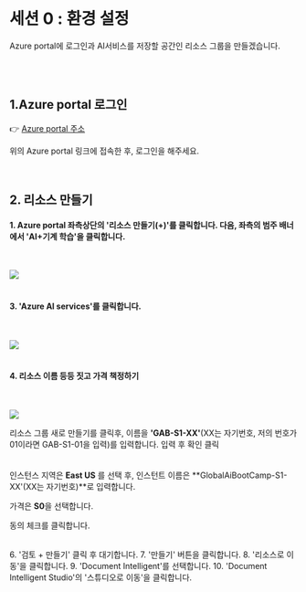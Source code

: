 # 세션 0 : 환경 설정

Azure portal에 로그인과 AI서비스를 저장할 공간인 리소스 그룹을 만들겠습니다.      
<!-- -->
<br>
<br>

## 1.Azure portal 로그인
  👉 [Azure portal 주소](https://azure.microsoft.com/ko-kr/get-started/azure-portal)  
    
위의 Azure portal 링크에 접속한 후, 로그인을 해주세요.
  
<br>

## 2. 리소스 만들기


#### 1. Azure portal 좌측상단의 '리소스 만들기(+)'를 클릭합니다.  다음, 좌측의 범주 배너에서 'AI+기계 학습'을 클릭합니다. 
<br>

![](https://github.com/pmj-chosim/azureappdeploy/raw/main/img/1.png)  
<br>
#### 3. 'Azure AI services'를 클릭합니다.  
<br>

![](https://github.com/pmj-chosim/azureappdeploy/raw/main/img/2.png)  
<br>  
#### 4. 리소스 이름 등등 짓고 가격 책정하기  
<br>

![](https://github.com/pmj-chosim/azureappdeploy/raw/main/img/3.png)  
  
리소스 그룹 새로 만들기를 클릭후, 이름을 **'GAB-S1-XX'**(XX는 자기번호, 저의 번호가 01이라면 GAB-S1-01을 입력)를 입력합니다.  입력 후 확인 클릭  
<br>  
인스턴스 지역은 **East US** 를 선택 후, 인스턴트 이름은 **GlobalAiBootCamp-S1-XX'(XX는 자기번호)**로 입력합니다.  

가격은 **S0**을 선택합니다.

동의 체크를 클릭합니다.  

<br>
6. '검토 + 만들기' 클릭 후 대기합니다.  
7. '만들기' 버튼을 클릭합니다.  
8. '리소스로 이동'을 클릭합니다.  
9. 'Document Intelligent'를 선택합니다.  
10. 'Document Intelligent Studio'의 '스튜디오로 이동'을 클릭합니다.  




